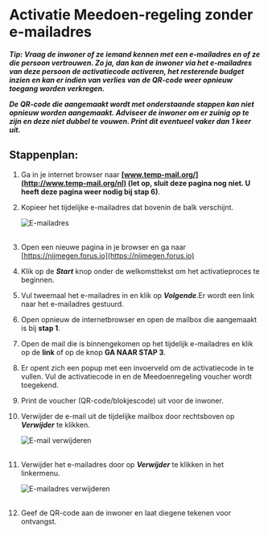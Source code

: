 # Activatie Meedoen-regeling zonder e-mailadres

**_Tip: Vraag de inwoner of ze iemand kennen met een e-mailadres en of ze die persoon vertrouwen. Zo ja, dan kan de inwoner via het e-mailadres van deze persoon de activatiecode activeren, het resterende budget inzien en kan er indien van verlies van de QR-code weer opnieuw toegang worden verkregen._**

**_De QR-code die aangemaakt wordt met onderstaande stappen kan niet opnieuw worden aangemaakt. Adviseer de inwoner om er zuinig op te zijn en deze niet dubbel te vouwen. Print dit eventueel vaker dan 1 keer uit._**

## Stappenplan:


1. Ga in je internet browser naar **[www.temp-mail.org/](http://www.temp-mail.org/nl) (let op, sluit deze pagina nog niet. U heeft deze pagina weer nodig bij stap 6)**.

2. Kopieer het tijdelijke e-mailadres dat bovenin de balk verschijnt.

    <img src="https://raw.githubusercontent.com/teamforus/manuals/master/img/stips-temp-emailadres.png" alt="E-mailadres" style="max-width:300px">
    <br />&nbsp;

3. Open een nieuwe pagina in je browser en ga naar [https://nijmegen.forus.io](https://nijmegen.forus.io)

4. Klik op de **_Start_** knop onder de welkomsttekst om het activatieproces te beginnen.

5. Vul tweemaal het e-mailadres in en klik op **_Volgende_**.Er wordt een link naar het e-mailadres gestuurd.

6. Open opnieuw de internetbrowser en open de mailbox die aangemaakt is bij **stap 1**.

7. Open de mail die is binnengekomen op het tijdelijk e-mailadres en klik op de **link** of op de knop **GA NAAR STAP 3**.

8. Er opent zich een popup met een invoerveld om de activatiecode in te vullen. Vul de activatiecode in en de Meedoenregeling voucher wordt toegekend.

9. Print de voucher (QR-code/blokjescode) uit voor de inwoner.

10. Verwijder de e-mail uit de tijdelijke mailbox door rechtsboven op **_Verwijder_** te klikken.

    <img src="https://raw.githubusercontent.com/teamforus/manuals/master/img/stips-temp-mail-verwijderen.png" alt="E-mail verwijderen" style="max-width:300px">
    <br />&nbsp;

11. Verwijder het e-mailadres door op **_Verwijder_** te klikken in het linkermenu.

    <img src="https://raw.githubusercontent.com/teamforus/manuals/master/img/stips-temp-verwijder-emailadres.png" alt="E-mailadres verwijderen" style="max-width:300px">
    <br />&nbsp;

12. Geef de QR-code aan de inwoner en laat diegene tekenen voor ontvangst.
